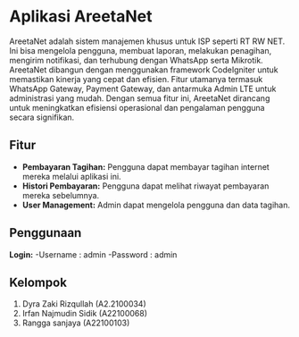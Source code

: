 # Aplikasi AreetaNet

AreetaNet adalah sistem manajemen khusus untuk ISP seperti RT RW NET. Ini bisa mengelola pengguna, membuat laporan, melakukan penagihan, mengirim notifikasi, dan terhubung dengan WhatsApp serta Mikrotik. AreetaNet dibangun dengan menggunakan framework CodeIgniter untuk memastikan kinerja yang cepat dan efisien. Fitur utamanya termasuk WhatsApp Gateway, Payment Gateway, dan antarmuka Admin LTE untuk administrasi yang mudah. Dengan semua fitur ini, AreetaNet dirancang untuk meningkatkan efisiensi operasional dan pengalaman pengguna secara signifikan.

## Fitur

- **Pembayaran Tagihan:** Pengguna dapat membayar tagihan internet mereka melalui aplikasi ini.
- **Histori Pembayaran:** Pengguna dapat melihat riwayat pembayaran mereka sebelumnya.
- **User Management:** Admin dapat mengelola pengguna dan data tagihan.


## Penggunaan

**Login:**
-Username : admin
-Password : admin


## Kelompok
1. Dyra Zaki Rizqullah (A2.2100034)
2. Irfan Najmudin Sidik (A22100068)
3. Rangga sanjaya (A22100103)
